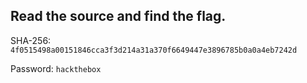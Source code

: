 ## Read the source and find the flag.
SHA-256: `4f0515498a00151846cca3f3d214a31a370f6649447e3896785b0a0a4eb7242d`

Password: `hackthebox`
